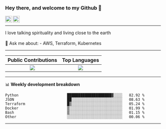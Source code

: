 ### Hey there, and welcome to my Github 👋

<a href="https://www.linkedin.com/in/ibrahiem-mohammad/" target="_blank">
  <img align="left" alt="Ibrahiem's LinkdeIn" width="22px" src="https://cdn.worldvectorlogo.com/logos/linkedin-icon-2.svg"/>
</a>
<a href="https://imohammd.netlify.app/" target="_blank">
  <img align="left" alt="Ibrahiem's Website" width="22px" src="https://cdn.worldvectorlogo.com/logos/netlify.svg"/>
</a>
<br>
<hr>
I love talking spirituality and living close to the earth
<br>
<br>
💬 Ask me about: 
- AWS, Terraform, Kubernetes

-------

Public Contributions             |  Top Languages
:-------------------------:|:-------------------------:
![](https://github-readme-stats.vercel.app/api?username=ibrahiem96&show_icons=true&count_private=true&bg_color=30,e96443,904e95&title_color=fff&text_color=fff)  |  ![](https://github-readme-stats.vercel.app/api/top-langs/?username=ibrahiem96&layout=compact&bg_color=30,e96443,904e95&title_color=fff&text_color=fff&hide=html,css)

-------
📊 **Weekly development breakdown**
<!--START_SECTION:waka-->

```text
Python                      ████████████████████▓░░░░   82.92 %
JSON                        ██░░░░░░░░░░░░░░░░░░░░░░░   08.63 %
Terraform                   █▒░░░░░░░░░░░░░░░░░░░░░░░   05.24 %
Docker                      ▒░░░░░░░░░░░░░░░░░░░░░░░░   01.99 %
Bash                        ▒░░░░░░░░░░░░░░░░░░░░░░░░   01.15 %
Other                       ░░░░░░░░░░░░░░░░░░░░░░░░░   00.06 %
```

<!--END_SECTION:waka-->
-------
